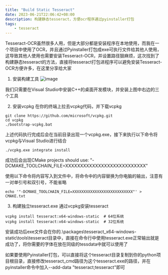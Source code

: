 ```yaml
---
title: "Build Static Tesseract"
date: 2023-06-21T22:06:42+08:00
description: 构建静态tesseract，方便ocr程序通过pyinstaller打包
tags:
    - tesseract
---
```


Tesseract-OCR虽然很多人用，但是大部分都是安装程序在本地使用，而我在一个项目中使用了OCR，并且通过Pyinstaller打包成exe可执行文件给其他人使用，这导致其他人使用也需要安装Tesseract-OCR，并设置路径狠麻烦，这次找到了构建静态tesseract的方法，直接将tesseract打包进程序可以避免安装Tesseract-OCR方便许多，在这里分享给大家


1. 安装构建工具
![image](https://monster.aiur.site/20230621222303.png)

我们只需要在Visual Studio中安装C++的桌面开发模块，并安装上图中右边的三个工具

2. 安装vcpkg
在你的终端上拉去vcpkg代码，并下载vcpkg
```
git clone https://github.com/microsoft/vcpkg.git
cd vcpkg
./bootstrap-vcpkg.bat
```

上述代码执行完成后会在当前目录出现一个vcpkg.exe，接下来执行以下命令将vcpkg与Visual Studio进行结合

```
./vcpkg.exe integrate install
```

成功后会出现CMake projects should use: "-DCMAKE_TOOLCHAIN_FILE=XXXXXXXXXXXXXXXXXXXXXXXXXXX"

使用以下命令将内容写入到文件中，将命令中的内容替换为你电脑的输出，注意有一对单引号和双引号，不能省略
```
echo '"-DCMAKE_TOOLCHAIN_FILE=XXXXXXXXXXXXXXXXXXXXXXXXXXX"' > CMAKE.txt
```

3. 构建独立tesseract.exe
通过vcpkg安装tesseract
```
vcpkg install tesseract:x64-windows-static  # 64位系统
vcpkg install tesseract:x64-windows-static  # 32位系统
```

安装成功后exe文件会在你的.\packages\tesseract_x64-windows-static\tools\tesseract目录中，直接在命令行中使用tesseract.exe正常输出就是成功了，将你需要的字体在放在同级的tessdata中就可以使用了

如果要使用Pyinstaller打包，可以直接将这个tesseract目录复制到你的python项目根目录，直接修改tesseract_cmd路径为这个tesseract.exe的路径，并在pyinstaller命令中加入--add-data "tesseract;tesseract"即可